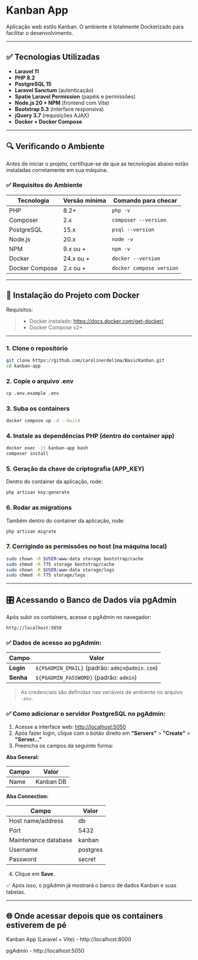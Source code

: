 # Kanban App

Aplicação web estilo Kanban. O ambiente é totalmente Dockerizado para facilitar o desenvolvimento.

---

## ✅ Tecnologias Utilizadas

- **Laravel 11**
- **PHP 8.2**
- **PostgreSQL 15**
- **Laravel Sanctum** (autenticação)
- **Spatie Laravel Permission** (papéis e permissões)
- **Node.js 20 + NPM** (frontend com Vite)
- **Bootstrap 5.3** (interface responsiva)
- **jQuery 3.7** (requisições AJAX)
- **Docker + Docker Compose**

---

## 🔍 Verificando o Ambiente

Antes de iniciar o projeto, certifique-se de que as tecnologias abaixo estão instaladas corretamente em sua máquina.

### ✅ Requisitos do Ambiente

| Tecnologia                 | Versão mínima | Comando para checar              |
|---------------------------|---------------|----------------------------------|
| PHP                       | 8.2+          | `php -v`                         |
| Composer                  | 2.x           | `composer --version`            |
| PostgreSQL                | 15.x          | `psql --version`                |
| Node.js                   | 20.x          | `node -v`                        |
| NPM                       | 9.x ou +      | `npm -v`                         |
| Docker                    | 24.x ou +     | `docker --version`              |
| Docker Compose            | 2.x ou +      | `docker compose version`        |


---

## 🚀 Instalação do Projeto com Docker

Requisitos:
> - Docker instalado: https://docs.docker.com/get-docker/
> - Docker Compose v2+

---

### 1. Clone o repositório

```bash
git clone https://github.com/carolinerdelima/BasicKanban.git
cd kanban-app
```

### 2. Copie o arquivo .env
```bash
cp .env.example .env
```

### 3. Suba os containers
```bash
docker compose up -d --build
```

### 4. Instale as dependências PHP (dentro do container app)
```bash
docker exec -it kanban-app bash
composer install
```

### 5. Geração da chave de criptografia (APP_KEY)
Dentro do container da aplicação, rode:

```bash
php artisan key:generate
```

### 6. Rodar as migrations
Também dentro do container da aplicação, rode:

```bash
php artisan migrate
```

### 7. Corrigindo as permissões no host (na máquina local)
```bash
sudo chown -R $USER:www-data storage bootstrap/cache
sudo chmod -R 775 storage bootstrap/cache
sudo chown -R $USER:www-data storage/logs
sudo chmod -R 775 storage/logs
```

---

## 🎛️ Acessando o Banco de Dados via pgAdmin

Após subir os containers, acesse o pgAdmin no navegador:

```
http://localhost:5050
```

### ✅ Dados de acesso ao pgAdmin:

| Campo  | Valor                      |
|------- |---------------------------|
| **Login** | `${PGADMIN_EMAIL}` (padrão: `admin@admin.com`) |
| **Senha** | `${PGADMIN_PASSWORD}` (padrão: `admin`) |

> As credenciais são definidas nas variáveis de ambiente no arquivo `.env`.

### ✅ Como adicionar o servidor PostgreSQL no pgAdmin:

1. Acesse a interface web: [http://localhost:5050](http://localhost:5050)
2. Após fazer login, clique com o botão direito em **"Servers"** > **"Create"** > **"Server..."**
3. Preencha os campos da seguinte forma:

**Aba General:**

| Campo | Valor |
|---|---|
| Name | Kanban DB |

**Aba Connection:**

| Campo | Valor |
|---|---|
| Host name/address | db |
| Port | 5432 |
| Maintenance database | kanban |
| Username | postgres |
| Password | secret |

4. Clique em **Save**.

✅ Após isso, o pgAdmin já mostrará o banco de dados Kanban e suas tabelas.

---

## 🌐 Onde acessar depois que os containers estiverem de pé

Kanban App (Laravel + Vite) - http://localhost:8000

pgAdmin - http://localhost:5050